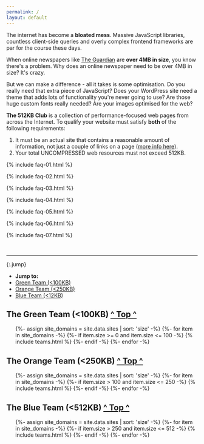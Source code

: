 ```yaml
---
permalink: /
layout: default
---
```

The internet has become a <b>bloated mess</b>. Massive JavaScript libraries, countless client-side queries and overly complex frontend frameworks are par for the course these days.

When online newspapers like [The Guardian](https://www.theguardian.com/uk) are **over 4MB in size**, you know there's a problem. Why does an online newspaper need to be over 4MB in size? It's crazy.

But we can make a difference - all it takes is some optimisation. Do you really need that extra piece of JavaScript? Does your WordPress site need a theme that adds lots of functionality you're never going to use? Are those huge custom fonts really needed? Are your images optimised for the web?

**The 512KB Club** is a collection of performance-focused web pages from across the Internet. To qualify your website must satisfy **both** of the following requirements:

1. It must be an actual site that contains a reasonable amount of information, not just a couple of links on a page ([more info here](#lightweight-notice)).
2. Your total UNCOMPRESSED web resources must not exceed 512KB.


{% include faq-01.html %}

{% include faq-02.html %}

{% include faq-03.html %}

{% include faq-04.html %}

{% include faq-05.html %}

{% include faq-06.html %}

{% include faq-07.html %}

<br>
<hr>

{:.jump}
* **Jump to:**
* [Green Team (&lt;100KB)](#100)
* [Orange Team (&lt;250KB)](#250)
* [Blue Team (&lt;12KB)](#512)

<h2 id="100">The Green Team (&lt;100KB) <span class="small"><a href="#top">^ Top ^</a></span></h2>
<ul class="green">
    {%- assign site_domains = site.data.sites | sort: 'size' -%}
    {%- for item in site_domains -%}
        {%- if item.size >= 0 and item.size <= 100 -%}
            {% include teams.html %}
        {%- endif -%}
    {%- endfor -%}
</ul>

<h2 id="250">The Orange Team (&lt;250KB) <span class="small"><a href="#top">^ Top ^</a></span></h2>
<ul class="orange">
    {%- assign site_domains = site.data.sites | sort: 'size' -%}
    {%- for item in site_domains -%}
        {%- if item.size > 100 and item.size <= 250 -%}
            {% include teams.html %}
        {%- endif -%}
    {%- endfor -%}
</ul>

<h2 id="512">The Blue Team (&lt;512KB) <span class="small"><a href="#top">^ Top ^</a></span></h2>
<ul class="blue">
    {%- assign site_domains = site.data.sites | sort: 'size' -%}
    {%- for item in site_domains -%}
        {%- if item.size > 250 and item.size <= 512 -%}
            {% include teams.html %}
        {%- endif -%}
    {%- endfor -%}
</ul>
